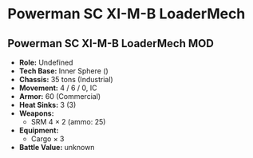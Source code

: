 # Powerman SC XI-M-B LoaderMech
## Powerman SC XI-M-B LoaderMech MOD
- **Role:** Undefined
- **Tech Base:** Inner Sphere ()
- **Chassis:** 35 tons (Industrial)
- **Movement:** 4 / 6 / 0, IC
- **Armor:** 60 (Commercial)
- **Heat Sinks:** 3 (3)
- **Weapons:**
  - SRM 4 × 2 (ammo: 25)
- **Equipment:**
  - Cargo × 3
- **Battle Value:** unknown

